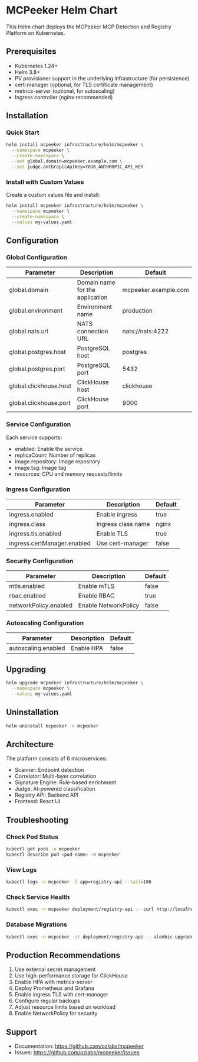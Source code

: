 # MCPeeker Helm Chart

This Helm chart deploys the MCPeeker MCP Detection and Registry Platform on Kubernetes.

## Prerequisites

- Kubernetes 1.24+
- Helm 3.8+
- PV provisioner support in the underlying infrastructure (for persistence)
- cert-manager (optional, for TLS certificate management)
- metrics-server (optional, for autoscaling)
- Ingress controller (nginx recommended)

## Installation

### Quick Start

```bash
helm install mcpeeker infrastructure/helm/mcpeeker \
  --namespace mcpeeker \
  --create-namespace \
  --set global.domain=mcpeeker.example.com \
  --set judge.anthropicApiKey=YOUR_ANTHROPIC_API_KEY
```

### Install with Custom Values

Create a custom values file and install:

```bash
helm install mcpeeker infrastructure/helm/mcpeeker \
  --namespace mcpeeker \
  --create-namespace \
  --values my-values.yaml
```

## Configuration

### Global Configuration

| Parameter | Description | Default |
|-----------|-------------|---------|
| global.domain | Domain name for the application | mcpeeker.example.com |
| global.environment | Environment name | production |
| global.nats.url | NATS connection URL | nats://nats:4222 |
| global.postgres.host | PostgreSQL host | postgres |
| global.postgres.port | PostgreSQL port | 5432 |
| global.clickhouse.host | ClickHouse host | clickhouse |
| global.clickhouse.port | ClickHouse port | 9000 |

### Service Configuration

Each service supports:
- enabled: Enable the service
- replicaCount: Number of replicas
- image.repository: Image repository
- image.tag: Image tag
- resources: CPU and memory requests/limits

### Ingress Configuration

| Parameter | Description | Default |
|-----------|-------------|---------|
| ingress.enabled | Enable ingress | true |
| ingress.class | Ingress class name | nginx |
| ingress.tls.enabled | Enable TLS | true |
| ingress.certManager.enabled | Use cert-manager | false |

### Security Configuration

| Parameter | Description | Default |
|-----------|-------------|---------|
| mtls.enabled | Enable mTLS | false |
| rbac.enabled | Enable RBAC | true |
| networkPolicy.enabled | Enable NetworkPolicy | false |

### Autoscaling Configuration

| Parameter | Description | Default |
|-----------|-------------|---------|
| autoscaling.enabled | Enable HPA | false |

## Upgrading

```bash
helm upgrade mcpeeker infrastructure/helm/mcpeeker \
  --namespace mcpeeker \
  --values my-values.yaml
```

## Uninstallation

```bash
helm uninstall mcpeeker -n mcpeeker
```

## Architecture

The platform consists of 6 microservices:
- Scanner: Endpoint detection
- Correlator: Multi-layer correlation
- Signature Engine: Rule-based enrichment
- Judge: AI-powered classification
- Registry API: Backend API
- Frontend: React UI

## Troubleshooting

### Check Pod Status

```bash
kubectl get pods -n mcpeeker
kubectl describe pod <pod-name> -n mcpeeker
```

### View Logs

```bash
kubectl logs -n mcpeeker -l app=registry-api --tail=100
```

### Check Service Health

```bash
kubectl exec -n mcpeeker deployment/registry-api -- curl http://localhost:8000/health
```

### Database Migrations

```bash
kubectl exec -n mcpeeker -it deployment/registry-api -- alembic upgrade head
```

## Production Recommendations

1. Use external secret management
2. Use high-performance storage for ClickHouse
3. Enable HPA with metrics-server
4. Deploy Prometheus and Grafana
5. Enable ingress TLS with cert-manager
6. Configure regular backups
7. Adjust resource limits based on workload
8. Enable NetworkPolicy for security

## Support

- Documentation: https://github.com/ozlabs/mcpeeker
- Issues: https://github.com/ozlabs/mcpeeker/issues
